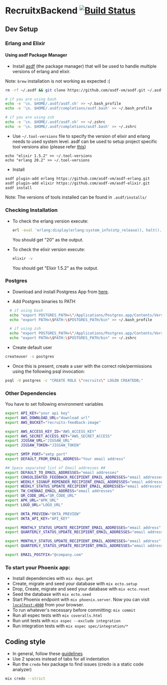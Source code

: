 # RecruitxBackend [![Build Status](https://semaphoreci.com/api/v1/dineshdiny/recruitx-backend/branches/master/badge.svg)](https://semaphoreci.com/dineshdiny/recruitx-backend)

## Dev Setup

### Erlang and Elixir

#### Using asdf Package Manager
  * Install [asdf](https://github.com/asdf-vm/asdf) (the package manager) that will be used to handle multiple versions of erlang and elixir.

  Note: `brew` installation is not working as expected :(

  ```bash
  rm -rf ~/.asdf && git clone https://github.com/asdf-vm/asdf.git ~/.asdf --branch v0.3.0

  # if you are using bash
  echo -e '\n. $HOME/.asdf/asdf.sh' >> ~/.bash_profile
  echo -e '\n. $HOME/.asdf/completions/asdf.bash' >> ~/.bash_profile

  # if you are using zsh
  echo -e '\n. $HOME/.asdf/asdf.sh' >> ~/.zshrc
  echo -e '\n. $HOME/.asdf/completions/asdf.bash' >> ~/.zshrc
  ```

  * Use `~/.tool-versions` file to specify the version of elixir and erlang needs to used system level. asdf can be used to setup project specific tool versions also (please refer [this](https://github.com/asdf-vm/asdf#set-current-version))
  ```
  echo "elixir 1.5.2" >> ~/.tool-versions
  echo "erlang 20.2" >> ~/.tool-versions
  ```

  * Install
  ```bash
  asdf plugin-add erlang https://github.com/asdf-vm/asdf-erlang.git
  asdf plugin-add elixir https://github.com/asdf-vm/asdf-elixir.git
  asdf install
  ```

Note: The versions of tools installed can be found in `.asdf/installs/`

### Checking Installation
  * To check the erlang version execute:
    ```bash
    erl -eval 'erlang:display(erlang:system_info(otp_release)), halt().'  -noshell
    ```
    You should get "20" as the output.

  * To check the elixir version execute:
    ```bash
    elixir -v
    ```
    You should get "Elixir 1.5.2" as the output.

### Postgres

  * Download and install Postgress App from [here](https://github.com/PostgresApp/PostgresApp/releases/download/v2.0.5/Postgres-2.0.5.dmg).

  * Add Postgres binaries to PATH

  ```bash
    # if using bash
    echo "export POSTGRES_PATH=\"/Applications/Postgres.app/Contents/Versions/latest\"" >> ~/.bash_profile
    echo "export PATH=\$PATH:\$POSTGRES_PATH/bin" >> ~/.bash_profile
  ```

  ```bash
    # if using zsh
    echo "export POSTGRES_PATH=\"/Applications/Postgres.app/Contents/Versions/latest\"" >> ~/.zshrc
    echo "export PATH=\$PATH:\$POSTGRES_PATH/bin" >> ~/.zshrc
  ```

  * Create default user
  ```bash
  createuser -s postgres
  ```

  * Once this is present, create a user with the correct role/permissions using the following psql invocation:
  ```bash
  psql -U postgres -c "CREATE ROLE \"recruitx\" LOGIN CREATEDB;"
  ```

### Other Dependencies

You have to set following environment variables
  ```bash
  export API_KEY="your api key"
  export AWS_DOWNLOAD_URL="download url"
  export AWS_BUCKET="recruitx-feedback-image"

  export AWS_ACCESS_KEY_ID="AWS_ACCESS_KEY"
  export AWS_SECRET_ACCESS_KEY="AWS_SECRET_ACCESS"
  export JIGSAW_URL="JIGSAW_URL"
  export JIGSAW_TOKEN="JIGSAW_TOKEN"

  export SMTP_PORT="smtp port"
  export DEFAULT_FROM_EMAIL_ADDRESS="Your email address"

  ## Space separated list of Email addresses ##
  export DEFAULT_TO_EMAIL_ADDRESSES="email addresses"
  export CONSOLIDATED_FEEDBACK_RECIPIENT_EMAIL_ADDRESSES="email addressess"
  export WEEKLY_SIGNUP_REMINDER_RECIPIENT_EMAIL_ADDRESSES="email addressess"
  export WEEKLY_STATUS_UPDATE_RECIPIENT_EMAIL_ADDRESSES="email addresses"
  export TW_CHENNAI_EMAIL_ADDRESS="email addresses"
  export QR_CODE_URL="QR_CODE_URL"
  export APK_URL="APK_URL"
  export LOGO_URL="LOGO_URL"

  export OKTA_PREVIEW="OKTA_PREVIEW"
  export OKTA_API_KEY="API_KEY"

  export MONTHLY_STATUS_UPDATE_RECIPIENT_EMAIL_ADDRESSES="email address"
  export QUARTERLY_STATUS_UPDATE_RECIPIENT_EMAIL_ADDRESSES="email address"

  export MONTHLY_STATUS_UPDATE_RECIPIENT_EMAIL_ADDRESSES="email address"
  export QUARTERLY_STATUS_UPDATE_RECIPIENT_EMAIL_ADDRESSES="email address"

  export EMAIL_POSTFIX="@company.com"
  ```

### To start your Phoenix app:
  * Install dependencies with `mix deps.get`
  * Create, migrate and seed your database with `mix ecto.setup`
  * Drop, Create, migrate and seed your database with `mix ecto.reset`
  * Seed the database with `mix ecto.seed`
  * Start Phoenix endpoint with `mix phoenix.server`. Now you can visit [`localhost:4000`](http://localhost:4000) from your browser.
  * To run whatever's necessary before committing: `mix commit`
  * Run all espec tests with `mix coveralls.html`
  * Run unit tests with `mix espec --exclude integration`
  * Run integration tests with `mix espec spec/integration/*`

## Coding style
  * In general, follow these [guidelines](https://elixirnation.io/references/elixir-style-guide-as-implemented-by-credo)
  * Use 2 spaces instead of tabs for all indentation
  * Run the `credo` hex package to find issues (credo is a static code analyzer)
  ```bash
  mix credo --strict
  ```
